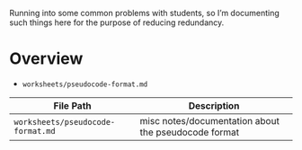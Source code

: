 Running into some common problems with students, so I’m documenting such things here for the purpose of reducing redundancy. 

# Overview



* `worksheets/pseudocode-format.md`


| File Path | Description |
|---|---|
| `worksheets/pseudocode-format.md` | misc notes/documentation about the pseudocode format |

